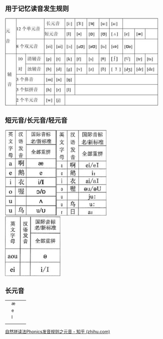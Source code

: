 ## 用于记忆读音发生规则

![48个国际音标正确读法- VIPKID在线青少儿英语手机版](mZN02EW2DGY9O.jpg)





## 短元音/长元音/轻元音

<img src="image-20211217105722774.png" alt="image-20211217105722774" style="zoom:46.5%;" /><img src="image-20211217105749111.png" alt="image-20211217105749111" style="zoom:50%;" /><img src="image-20211217105911294.png" alt="image-20211217105911294" style="zoom:50%;" />

## 长元音



|      |      |      |      |
| ---- | ---- | ---- | ---- |
|      | æ    |      |      |
|      | e    |      |      |
|      | I    |      |      |
|      |      |      |      |
|      |      |      |      |

[自然拼读法Phonics发音规则之元音 - 知乎 (zhihu.com)](https://zhuanlan.zhihu.com/p/22849621)

